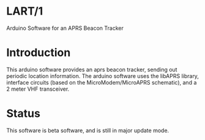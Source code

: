 # LART/1
Arduino Software for an APRS Beacon Tracker
# Introduction
This arduino software provides an aprs beacon tracker, sending out periodic location information.   The arduino software uses the libAPRS library, interface circuits (based on the MicroModem/MicroAPRS schematic), and a 2 meter VHF transceiver. 
# Status
This software is beta software, and is still in major update mode.
